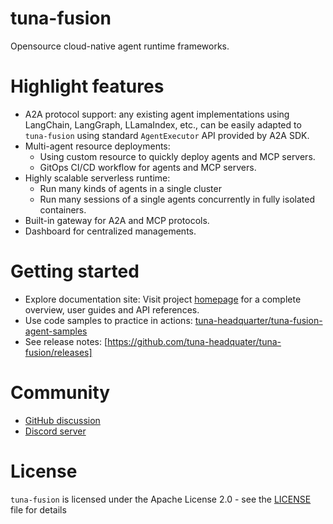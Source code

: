 # tuna-fusion

Opensource cloud-native agent runtime frameworks.   

# Highlight features

* A2A protocol support: any existing agent implementations using LangChain, LangGraph, LLamaIndex, etc., can be easily adapted to `tuna-fusion` using standard `AgentExecutor` API provided by A2A SDK.
* Multi-agent resource deployments: 
  * Using custom resource to quickly deploy agents and MCP servers.
  * GitOps CI/CD workflow for agents and MCP servers.
* Highly scalable serverless runtime: 
  * Run many kinds of agents in a single cluster
  * Run many sessions of a single agents concurrently in fully isolated containers.
* Built-in gateway for A2A and MCP protocols.
* Dashboard for centralized managements.


# Getting started

* Explore documentation site: Visit project [homepage](https://tuna-headquater.github.io/tuna-fusion) for a complete overview, user guides and API references.
* Use code samples to practice in actions: [tuna-headquarter/tuna-fusion-agent-samples](https://github.com/tuna-headquater/tuna-fusion-agent-samples)
* See release notes: [https://github.com/tuna-headquater/tuna-fusion/releases]

# Community

* [GitHub discussion](https://github.com/tuna-headquater/tuna-fusion/discussions)
* [Discord server](https://discord.gg/SkQsFgdC)


# License

`tuna-fusion` is licensed under the Apache License 2.0 - see the [LICENSE](./LICENSE) file for details
